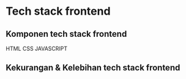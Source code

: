 # Tech stack frontend
## Komponen tech stack frontend
HTML
CSS
JAVASCRIPT 
## Kekurangan & Kelebihan tech stack frontend
# 
